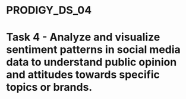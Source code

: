 # PRODIGY_DS_04
# Task 4 - Analyze and visualize sentiment patterns in social media data to understand public opinion and attitudes towards specific topics or brands.
